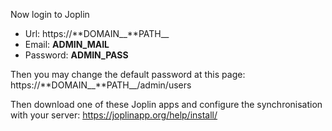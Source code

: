 Now login to Joplin

- Url: https://**DOMAIN\_\_**PATH\_\_
- Email: **ADMIN_MAIL**
- Password: **ADMIN_PASS**

Then you may change the default password at this page: https://**DOMAIN\_\_**PATH\_\_/admin/users

Then download one of these Joplin apps and configure the synchronisation with your server: https://joplinapp.org/help/install/
